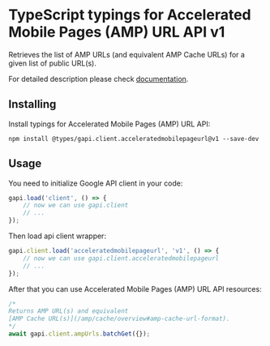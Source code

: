 # TypeScript typings for Accelerated Mobile Pages (AMP) URL API v1

Retrieves the list of AMP URLs (and equivalent AMP Cache URLs) for a given list of public URL(s).

For detailed description please check [documentation](https://developers.google.com/amp/cache/).

## Installing

Install typings for Accelerated Mobile Pages (AMP) URL API:

```
npm install @types/gapi.client.acceleratedmobilepageurl@v1 --save-dev
```

## Usage

You need to initialize Google API client in your code:

```typescript
gapi.load('client', () => {
    // now we can use gapi.client
    // ...
});
```

Then load api client wrapper:

```typescript
gapi.client.load('acceleratedmobilepageurl', 'v1', () => {
    // now we can use gapi.client.acceleratedmobilepageurl
    // ...
});
```

After that you can use Accelerated Mobile Pages (AMP) URL API resources:

```typescript
/* 
Returns AMP URL(s) and equivalent
[AMP Cache URL(s)](/amp/cache/overview#amp-cache-url-format).  
*/
await gapi.client.ampUrls.batchGet({});
```
